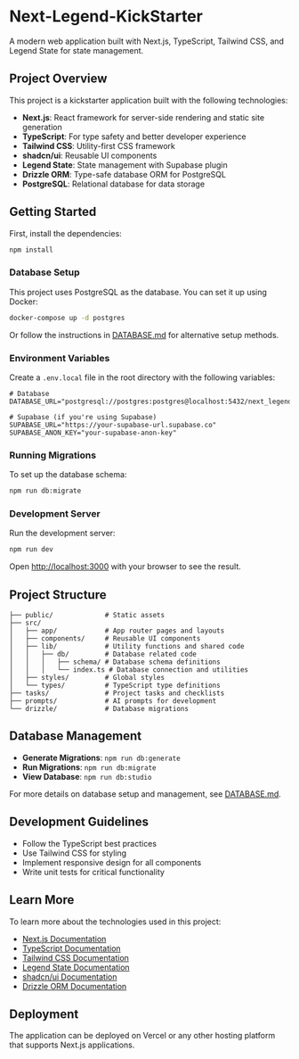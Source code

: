 # Next-Legend-KickStarter

A modern web application built with Next.js, TypeScript, Tailwind CSS, and Legend State for state management.

## Project Overview

This project is a kickstarter application built with the following technologies:

- **Next.js**: React framework for server-side rendering and static site generation
- **TypeScript**: For type safety and better developer experience
- **Tailwind CSS**: Utility-first CSS framework
- **shadcn/ui**: Reusable UI components
- **Legend State**: State management with Supabase plugin
- **Drizzle ORM**: Type-safe database ORM for PostgreSQL
- **PostgreSQL**: Relational database for data storage

## Getting Started

First, install the dependencies:

```bash
npm install
```

### Database Setup

This project uses PostgreSQL as the database. You can set it up using Docker:

```bash
docker-compose up -d postgres
```

Or follow the instructions in [DATABASE.md](./DATABASE.md) for alternative setup methods.

### Environment Variables

Create a `.env.local` file in the root directory with the following variables:

```
# Database
DATABASE_URL="postgresql://postgres:postgres@localhost:5432/next_legend"

# Supabase (if you're using Supabase)
SUPABASE_URL="https://your-supabase-url.supabase.co"
SUPABASE_ANON_KEY="your-supabase-anon-key"
```

### Running Migrations

To set up the database schema:

```bash
npm run db:migrate
```

### Development Server

Run the development server:

```bash
npm run dev
```

Open [http://localhost:3000](http://localhost:3000) with your browser to see the result.

## Project Structure

```
├── public/             # Static assets
├── src/
│   ├── app/            # App router pages and layouts
│   ├── components/     # Reusable UI components
│   ├── lib/            # Utility functions and shared code
│   │   ├── db/         # Database related code
│   │   │   ├── schema/ # Database schema definitions
│   │   │   └── index.ts # Database connection and utilities
│   ├── styles/         # Global styles
│   └── types/          # TypeScript type definitions
├── tasks/              # Project tasks and checklists
├── prompts/            # AI prompts for development
└── drizzle/            # Database migrations
```

## Database Management

- **Generate Migrations**: `npm run db:generate`
- **Run Migrations**: `npm run db:migrate`
- **View Database**: `npm run db:studio`

For more details on database setup and management, see [DATABASE.md](./DATABASE.md).

## Development Guidelines

- Follow the TypeScript best practices
- Use Tailwind CSS for styling
- Implement responsive design for all components
- Write unit tests for critical functionality

## Learn More

To learn more about the technologies used in this project:

- [Next.js Documentation](https://nextjs.org/docs)
- [TypeScript Documentation](https://www.typescriptlang.org/docs/)
- [Tailwind CSS Documentation](https://tailwindcss.com/docs)
- [Legend State Documentation](https://legendapp.com/open-source/state/)
- [shadcn/ui Documentation](https://ui.shadcn.com/)
- [Drizzle ORM Documentation](https://orm.drizzle.team/)

## Deployment

The application can be deployed on Vercel or any other hosting platform that supports Next.js applications.
